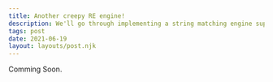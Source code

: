 ```yaml
---
title: Another creepy RE engine!
description: We'll go through implementing a string matching engine supporting . and * quantifiers.
tags: post
date: 2021-06-19
layout: layouts/post.njk
---
```

Comming Soon.
